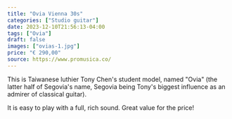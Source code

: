 ```yaml
---
title: "Ovia Vienna 30s"
categories: ["Studio guitar"]
date: 2023-12-10T21:56:13-04:00
tags: ["Ovia"]
draft: false
images: ["ovias-1.jpg"]
price: "€ 290,00"
source: https://www.promusica.co/
---
```


This is Taiwanese luthier Tony Chen's student model, named "Ovia" (the latter half of Segovia's name, Segovia being Tony's biggest influence as an admirer of classical guitar).

It is easy to play with a full, rich sound. Great value for the price!
